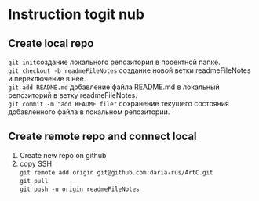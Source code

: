 # Instruction togit nub

##  Create local repo
```git init```создание локального репозитория в проектной папке.  
```git checkout -b readmeFileNotes``` создание новой ветки readmeFileNotes и переключение в нее.  
```git add README.md```  добавление файла README.md  в локальный репозиторий в ветку readmeFileNotes.  
```git commit -m "add README file"``` сохранение текущего состояния добавленного файла в локальном репозитории.  

## Create remote repo and connect local
1. Create new repo on github
2. copy SSH  
```git remote add origin git@github.com:daria-rus/ArtC.git```  
```git pull```  
```git push -u origin readmeFileNotes```  

